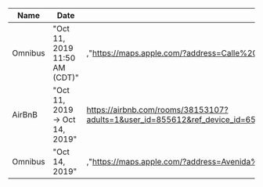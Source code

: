 ﻿Name|Date|Link|Location|Status
-|-|-|-|-|
Omnibus|"Oct 11, 2019 11:50 AM (CDT)"|,"https://maps.apple.com/?address=Calle%20del%20Bosque|%20Tecnol%C3%B3gica|%2098099%20Zacatecas|%20ZAC|%20Mexico&auid=2936010521319417013&ll=22.755550|-102.576326&lsp=9902&q=Central%20de%20Autobuses%20de%20Zacatecas%20&_ext=ChoKBQgEEKUBCgQIBRADCgUIBhDYAQoECAoQABIkKYY0utQwwTZAMe2aVXrypFnAOR69L5OmwTZAQRFlqo7SpFnA&t=m"|Paid
AirBnB|"Oct 11, 2019 → Oct 14, 2019"|https://airbnb.com/rooms/38153107?adults=1&user_id=855612&ref_device_id=659c49345e8cf61e2cc3b170313d670db2fdf8a1&s=42|San Luis Potosí|Paid
Omnibus|"Oct 14, 2019"|,"https://maps.apple.com/?address=Avenida%20Benito%20Ju%C3%A1rez%20106|%20Central%204|%2078399%20San%20Luis%20Potos%C3%AD|%20S.L.P.|%20Mexico&auid=11855307460289157574&ll=22.146638|-100.952135&lsp=9902&q=Central%20de%20Autobuses%20-%20San%20Luis%20Potos%C3%AD&_ext=ChoKBQgEEKUBCgQIBRADCgUIBhDjAgoECAoQABImKaMUGaSCJDZAMRWohgE5PVnAOZ+/ZFzPJjZAQeW+FBqaPFnAUAQ%3D&t=m"|